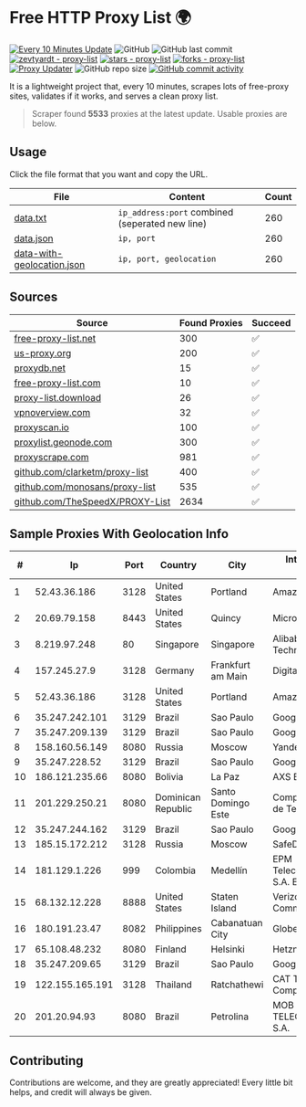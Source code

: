 
# Free HTTP Proxy List 🌍

[![Every 10 Minutes Update](https://github.com/mertguvencli/http-proxy-list/actions/workflows/main.yml/badge.svg?branch=main)](https://github.com/mertguvencli/http-proxy-list/actions/workflows/main.yml)
![GitHub](https://img.shields.io/github/license/mertguvencli/http-proxy-list)
![GitHub last commit](https://img.shields.io/github/last-commit/mertguvencli/http-proxy-list)
[![zevtyardt - proxy-list](https://img.shields.io/static/v1?label=zevtyardt&message=proxy-list&color=blue&logo=github)](https://github.com/zevtyardt/proxy-list "Go to GitHub repo")
[![stars - proxy-list](https://img.shields.io/github/stars/zevtyardt/proxy-list?style=social)](https://github.com/zevtyardt/proxy-list)
[![forks - proxy-list](https://img.shields.io/github/forks/zevtyardt/proxy-list?style=social)](https://github.com/zevtyardt/proxy-list)
[![Proxy Updater](https://github.com/zevtyardt/proxy-list/workflows/Proxy%20Updater/badge.svg)](https://github.com/zevtyardt/proxy-list/actions?query=workflow:"Proxy+Updater")
![GitHub repo size](https://img.shields.io/github/repo-size/zevtyardt/proxy-list)
[![GitHub commit activity](https://img.shields.io/github/commit-activity/m/zevtyardt/proxy-list?logo=commits)](https://github.com/zevtyardt/proxy-list/commits/main)

It is a lightweight project that, every 10 minutes, scrapes lots of free-proxy sites, validates if it works, and serves a clean proxy list.

> Scraper found **5533** proxies at the latest update. Usable proxies are below.

## Usage

Click the file format that you want and copy the URL.

|File|Content|Count|
|----|-------|-----|
|[data.txt](https://raw.githubusercontent.com/mertguvencli/http-proxy-list/main/proxy-list/data.txt)|`ip_address:port` combined (seperated new line)|260|
|[data.json](https://raw.githubusercontent.com/mertguvencli/http-proxy-list/main/proxy-list/data.json)|`ip, port`|260|
|[data-with-geolocation.json](https://raw.githubusercontent.com/mertguvencli/http-proxy-list/main/proxy-list/data-with-geolocation.json)|`ip, port, geolocation`|260|

## Sources

|Source|Found Proxies|Succeed|
|------|-------------|-------|
|[free-proxy-list.net](https://free-proxy-list.net)|300|✅|
|[us-proxy.org](https://www.us-proxy.org)|200|✅|
|[proxydb.net](http://proxydb.net)|15|✅|
|[free-proxy-list.com](https://free-proxy-list.com/?page=&port=&type%5B%5D=http&type%5B%5D=https&up_time=0&search=Search)|10|✅|
|[proxy-list.download](https://www.proxy-list.download/HTTP)|26|✅|
|[vpnoverview.com](https://vpnoverview.com/privacy/anonymous-browsing/free-proxy-servers)|32|✅|
|[proxyscan.io](https://www.proxyscan.io)|100|✅|
|[proxylist.geonode.com](https://proxylist.geonode.com/api/proxy-list?limit=300&page=1&sort_by=lastChecked&sort_type=desc&protocols=http,https)|300|✅|
|[proxyscrape.com](https://api.proxyscrape.com/v2/?request=displayproxies&protocol=http&timeout=10000&country=all&ssl=all&anonymity=all)|981|✅|
|[github.com/clarketm/proxy-list](https://raw.githubusercontent.com/clarketm/proxy-list/master/proxy-list-raw.txt)|400|✅|
|[github.com/monosans/proxy-list](https://raw.githubusercontent.com/monosans/proxy-list/main/proxies/http.txt)|535|✅|
|[github.com/TheSpeedX/PROXY-List](https://raw.githubusercontent.com/TheSpeedX/PROXY-List/master/http.txt)|2634|✅|


## Sample Proxies With Geolocation Info

|#|Ip|Port|Country|City|Internet Service Provider|
|-|--|----|-------|----|-------------------------|
|1|52.43.36.186|3128|United States|Portland|Amazon.com, Inc.|
|2|20.69.79.158|8443|United States|Quincy|Microsoft Corporation|
|3|8.219.97.248|80|Singapore|Singapore|Alibaba (US) Technology Co., Ltd.|
|4|157.245.27.9|3128|Germany|Frankfurt am Main|DigitalOcean, LLC|
|5|52.43.36.186|3128|United States|Portland|Amazon.com, Inc.|
|6|35.247.242.101|3129|Brazil|Sao Paulo|Google LLC|
|7|35.247.209.139|3129|Brazil|Sao Paulo|Google LLC|
|8|158.160.56.149|8080|Russia|Moscow|Yandex.Cloud LLC|
|9|35.247.228.52|3129|Brazil|Sao Paulo|Google LLC|
|10|186.121.235.66|8080|Bolivia|La Paz|AXS Bolivia S. A.|
|11|201.229.250.21|8080|Dominican Republic|Santo Domingo Este|Compañía Dominicana de Teléfonos S. A.|
|12|35.247.244.162|3129|Brazil|Sao Paulo|Google LLC|
|13|185.15.172.212|3128|Russia|Moscow|SafeData LLC|
|14|181.129.1.226|999|Colombia|Medellín|EPM Telecomunicaciones S.A. E.S.P.|
|15|68.132.12.228|8888|United States|Staten Island|Verizon Communications|
|16|180.191.23.47|8082|Philippines|Cabanatuan City|Globe Telecom|
|17|65.108.48.232|8080|Finland|Helsinki|Hetzner Online GmbH|
|18|35.247.209.65|3129|Brazil|Sao Paulo|Google LLC|
|19|122.155.165.191|3128|Thailand|Ratchathewi|CAT Telecom Public Company Limited|
|20|201.20.94.93|8080|Brazil|Petrolina|MOB SERVICOS DE TELECOMUNICACOES S.A.|



## Contributing

Contributions are welcome, and they are greatly appreciated! Every
little bit helps, and credit will always be given.


